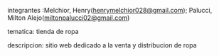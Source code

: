 integrantes :Melchior, Henry(henrymelchior028@gmail.com); Palucci, Milton Alejo(miltonpalucci02@gmail.com)

tematica: tienda de ropa

descripcion: sitio web dedicado a la venta y distribucion de ropa 
